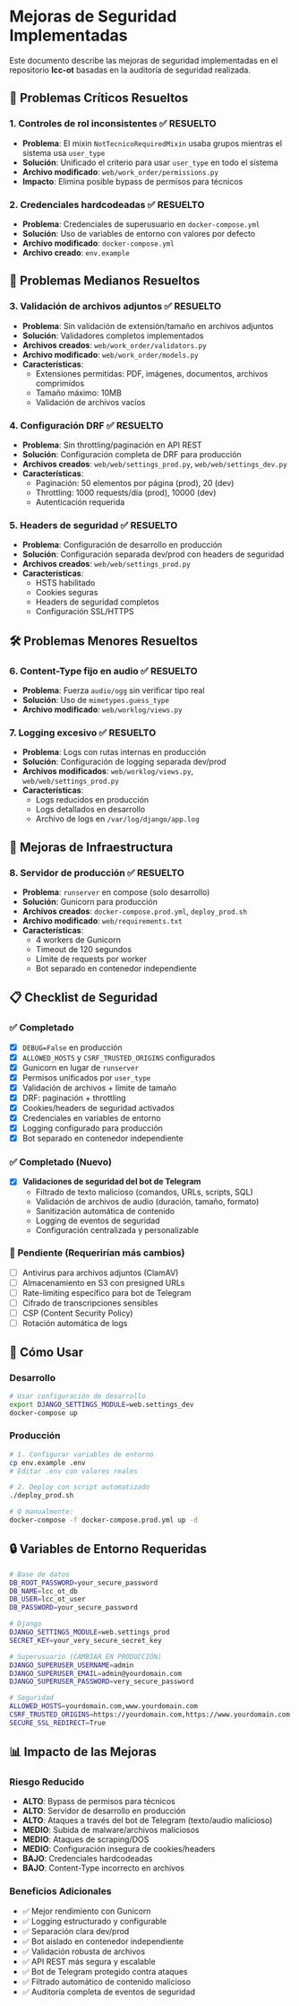 # Mejoras de Seguridad Implementadas

Este documento describe las mejoras de seguridad implementadas en el repositorio **lcc-ot** basadas en la auditoría de seguridad realizada.

## 🚨 Problemas Críticos Resueltos

### 1. **Controles de rol inconsistentes** ✅ **RESUELTO**
- **Problema**: El mixin `NotTecnicoRequiredMixin` usaba grupos mientras el sistema usa `user_type`
- **Solución**: Unificado el criterio para usar `user_type` en todo el sistema
- **Archivo modificado**: `web/work_order/permissions.py`
- **Impacto**: Elimina posible bypass de permisos para técnicos

### 2. **Credenciales hardcodeadas** ✅ **RESUELTO**
- **Problema**: Credenciales de superusuario en `docker-compose.yml`
- **Solución**: Uso de variables de entorno con valores por defecto
- **Archivo modificado**: `docker-compose.yml`
- **Archivo creado**: `env.example`

## 🔧 Problemas Medianos Resueltos

### 3. **Validación de archivos adjuntos** ✅ **RESUELTO**
- **Problema**: Sin validación de extensión/tamaño en archivos adjuntos
- **Solución**: Validadores completos implementados
- **Archivos creados**: `web/work_order/validators.py`
- **Archivo modificado**: `web/work_order/models.py`
- **Características**:
  - Extensiones permitidas: PDF, imágenes, documentos, archivos comprimidos
  - Tamaño máximo: 10MB
  - Validación de archivos vacíos

### 4. **Configuración DRF** ✅ **RESUELTO**
- **Problema**: Sin throttling/paginación en API REST
- **Solución**: Configuración completa de DRF para producción
- **Archivos creados**: `web/web/settings_prod.py`, `web/web/settings_dev.py`
- **Características**:
  - Paginación: 50 elementos por página (prod), 20 (dev)
  - Throttling: 1000 requests/día (prod), 10000 (dev)
  - Autenticación requerida

### 5. **Headers de seguridad** ✅ **RESUELTO**
- **Problema**: Configuración de desarrollo en producción
- **Solución**: Configuración separada dev/prod con headers de seguridad
- **Archivos creados**: `web/web/settings_prod.py`
- **Características**:
  - HSTS habilitado
  - Cookies seguras
  - Headers de seguridad completos
  - Configuración SSL/HTTPS

## 🛠️ Problemas Menores Resueltos

### 6. **Content-Type fijo en audio** ✅ **RESUELTO**
- **Problema**: Fuerza `audio/ogg` sin verificar tipo real
- **Solución**: Uso de `mimetypes.guess_type`
- **Archivo modificado**: `web/worklog/views.py`

### 7. **Logging excesivo** ✅ **RESUELTO**
- **Problema**: Logs con rutas internas en producción
- **Solución**: Configuración de logging separada dev/prod
- **Archivos modificados**: `web/worklog/views.py`, `web/web/settings_prod.py`
- **Características**:
  - Logs reducidos en producción
  - Logs detallados en desarrollo
  - Archivo de logs en `/var/log/django/app.log`

## 🚀 Mejoras de Infraestructura

### 8. **Servidor de producción** ✅ **RESUELTO**
- **Problema**: `runserver` en compose (solo desarrollo)
- **Solución**: Gunicorn para producción
- **Archivos creados**: `docker-compose.prod.yml`, `deploy_prod.sh`
- **Archivo modificado**: `web/requirements.txt`
- **Características**:
  - 4 workers de Gunicorn
  - Timeout de 120 segundos
  - Límite de requests por worker
  - Bot separado en contenedor independiente

## 📋 Checklist de Seguridad

### ✅ Completado
- [x] `DEBUG=False` en producción
- [x] `ALLOWED_HOSTS` y `CSRF_TRUSTED_ORIGINS` configurados
- [x] Gunicorn en lugar de `runserver`
- [x] Permisos unificados por `user_type`
- [x] Validación de archivos + límite de tamaño
- [x] DRF: paginación + throttling
- [x] Cookies/headers de seguridad activados
- [x] Credenciales en variables de entorno
- [x] Logging configurado para producción
- [x] Bot separado en contenedor independiente

### ✅ Completado (Nuevo)
- [x] **Validaciones de seguridad del bot de Telegram**
  - Filtrado de texto malicioso (comandos, URLs, scripts, SQL)
  - Validación de archivos de audio (duración, tamaño, formato)
  - Sanitización automática de contenido
  - Logging de eventos de seguridad
  - Configuración centralizada y personalizable

### 🔄 Pendiente (Requerirían más cambios)
- [ ] Antivirus para archivos adjuntos (ClamAV)
- [ ] Almacenamiento en S3 con presigned URLs
- [ ] Rate-limiting específico para bot de Telegram
- [ ] Cifrado de transcripciones sensibles
- [ ] CSP (Content Security Policy)
- [ ] Rotación automática de logs

## 🚀 Cómo Usar

### Desarrollo
```bash
# Usar configuración de desarrollo
export DJANGO_SETTINGS_MODULE=web.settings_dev
docker-compose up
```

### Producción
```bash
# 1. Configurar variables de entorno
cp env.example .env
# Editar .env con valores reales

# 2. Deploy con script automatizado
./deploy_prod.sh

# O manualmente:
docker-compose -f docker-compose.prod.yml up -d
```

## 🔒 Variables de Entorno Requeridas

```bash
# Base de datos
DB_ROOT_PASSWORD=your_secure_password
DB_NAME=lcc_ot_db
DB_USER=lcc_ot_user
DB_PASSWORD=your_secure_password

# Django
DJANGO_SETTINGS_MODULE=web.settings_prod
SECRET_KEY=your_very_secure_secret_key

# Superusuario (CAMBIAR EN PRODUCCIÓN)
DJANGO_SUPERUSER_USERNAME=admin
DJANGO_SUPERUSER_EMAIL=admin@yourdomain.com
DJANGO_SUPERUSER_PASSWORD=very_secure_password

# Seguridad
ALLOWED_HOSTS=yourdomain.com,www.yourdomain.com
CSRF_TRUSTED_ORIGINS=https://yourdomain.com,https://www.yourdomain.com
SECURE_SSL_REDIRECT=True
```

## 📊 Impacto de las Mejoras

### Riesgo Reducido
- **ALTO**: Bypass de permisos para técnicos
- **ALTO**: Servidor de desarrollo en producción
- **ALTO**: Ataques a través del bot de Telegram (texto/audio malicioso)
- **MEDIO**: Subida de malware/archivos maliciosos
- **MEDIO**: Ataques de scraping/DOS
- **MEDIO**: Configuración insegura de cookies/headers
- **BAJO**: Credenciales hardcodeadas
- **BAJO**: Content-Type incorrecto en archivos

### Beneficios Adicionales
- ✅ Mejor rendimiento con Gunicorn
- ✅ Logging estructurado y configurable
- ✅ Separación clara dev/prod
- ✅ Bot aislado en contenedor independiente
- ✅ Validación robusta de archivos
- ✅ API REST más segura y escalable
- ✅ Bot de Telegram protegido contra ataques
- ✅ Filtrado automático de contenido malicioso
- ✅ Auditoría completa de eventos de seguridad
